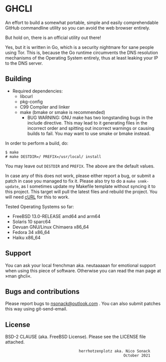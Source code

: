 # GHCLI

An effort to build a somewhat portable, simple and easily
comprehendable GitHub commandline utility so you can avoid the web
browser entirely.

But hold on, there is an official utility out there!

Yes, but it is written in Go, which is a security nightmare for sane
people using Tor. This is, because the Go runtime circumvents the DNS
resolution mechanisms of the Operating System entirely, thus at least
leaking your IP to the DNS server.

## Building

- Required dependencies:
  - libcurl
  - pkg-config
  - C99 Compiler and linker
  - make (bmake or smake is recommended)
    + BUG WARNING: GNU make has two longstanding bugs in the include
      directive. This may lead to it generating files in the incorrect
      order and spitting out incorrect warnings or causing builds to
      fail. You may want to use smake or bmake instead.

In order to perform a build, do:
```console
$ make
# make DESTDIR=/ PREFIX=/usr/local/ install
```

You may leave out `DESTDIR` and `PREFIX`. The above are the default
values.

In case any of this does not work, please either report a bug, or
submit a patch in case you managed to fix it. Please also try to do a
`make snmk-update`, as I sometimes update my Makefile template without
syncing it to this project. This target will pull the latest files and
rebuild the project. You will need
[cURL](https://github.com/curl/curl) for this to work.

Tested Operating Systems so far:
- FreeBSD 13.0-RELEASE amd64 and arm64
- Solaris 10 sparc64
- Devuan GNU/Linux Chimaera x86_64
- Fedora 34 x86_64
- Haiku x86_64

## Support

You can ask your local frenchman aka. neutaaaaan for emotional support
when using this piece of software. Otherwise you can read the man page
at »man ghcli«.

## Bugs and contributions

Please report bugs to nsonack@outlook.com .
You can also submit patches this way using git-send-email.

## License

BSD-2 CLAUSE (aka. FreeBSD License). Please see the LICENSE file
attached.


                                     herrhotzenplotz aka. Nico Sonack
                                                         October 2021
